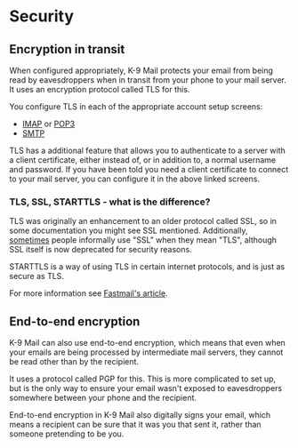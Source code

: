 # Security

## Encryption in transit

When configured appropriately, K-9 Mail protects your email from being read by eavesdroppers when
in transit from your phone to your mail server. It uses an encryption protocol called TLS for this.

You configure TLS in each of the appropriate account setup screens:

- [IMAP](../accounts/incoming_imap.md#security) or [POP3](../accounts/incoming_pop3.md#security)
- [SMTP](../accounts/outgoing.md#security)

TLS has a additional feature that allows you to authenticate to a server with a client certificate,
either instead of, or in addition to, a normal username and password.
If you have been told you need a client certificate to connect to your mail server,
you can configure it in the above linked screens.

### TLS, SSL, STARTTLS - what is the difference?

TLS was originally an enhancement to an older protocol called SSL, so in some documentation you might
see SSL mentioned. Additionally, [sometimes](https://www.washingtonpost.com/world/national-security/nsa-infiltrates-links-to-yahoo-google-data-centers-worldwide-snowden-documents-say/2013/10/30/e51d661e-4166-11e3-8b74-d89d714ca4dd_story.html)
people informally use "SSL" when they mean "TLS", although SSL itself is now deprecated for security reasons.

STARTTLS is a way of using TLS in certain internet protocols, and is just as secure as TLS.

For more information see [Fastmail's article](https://www.fastmail.help/hc/en-us/articles/360058753834-SSL-TLS-and-STARTTLS).

## End-to-end encryption

K-9 Mail can also use end-to-end encryption, which means that even when your emails are being processed
by intermediate mail servers, they cannot be read other than by the recipient.

It uses a protocol called PGP for this. This is more complicated to set up, but is the only way to ensure your email
wasn't exposed to eavesdroppers somewhere between your phone and the recipient.

End-to-end encryption in K-9 Mail also digitally signs your email, which means a recipient can be
sure that it was you that sent it, rather than someone pretending to be you.
